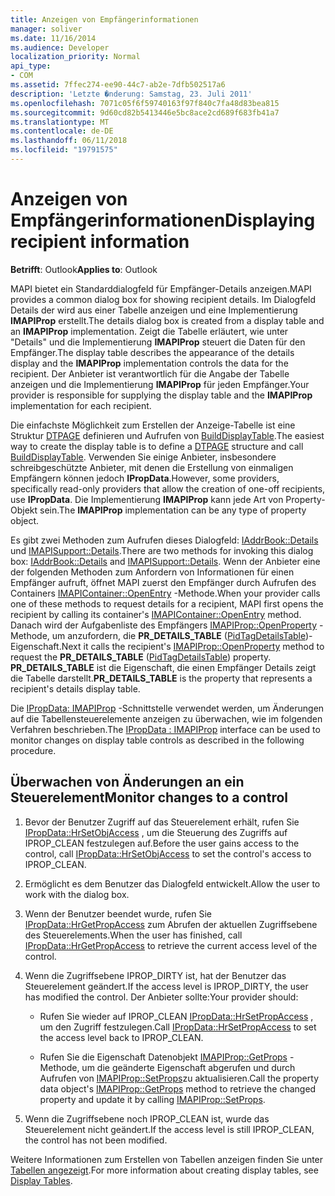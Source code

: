 ```yaml
---
title: Anzeigen von Empfängerinformationen
manager: soliver
ms.date: 11/16/2014
ms.audience: Developer
localization_priority: Normal
api_type:
- COM
ms.assetid: 7ffec274-ee90-44c7-ab2e-7dfb502517a6
description: 'Letzte �nderung: Samstag, 23. Juli 2011'
ms.openlocfilehash: 7071c05f6f59740163f97f840c7fa48d83bea815
ms.sourcegitcommit: 9d60cd82b5413446e5bc8ace2cd689f683fb41a7
ms.translationtype: MT
ms.contentlocale: de-DE
ms.lasthandoff: 06/11/2018
ms.locfileid: "19791575"
---
```

# <a name="displaying-recipient-information"></a><span data-ttu-id="213d3-103">Anzeigen von Empfängerinformationen</span><span class="sxs-lookup"><span data-stu-id="213d3-103">Displaying recipient information</span></span>

<span data-ttu-id="213d3-104">**Betrifft**: Outlook</span><span class="sxs-lookup"><span data-stu-id="213d3-104">**Applies to**: Outlook</span></span> 
  
<span data-ttu-id="213d3-105">MAPI bietet ein Standarddialogfeld für Empfänger-Details anzeigen.</span><span class="sxs-lookup"><span data-stu-id="213d3-105">MAPI provides a common dialog box for showing recipient details.</span></span> <span data-ttu-id="213d3-106">Im Dialogfeld Details der wird aus einer Tabelle anzeigen und eine Implementierung **IMAPIProp** erstellt.</span><span class="sxs-lookup"><span data-stu-id="213d3-106">The details dialog box is created from a display table and an **IMAPIProp** implementation.</span></span> <span data-ttu-id="213d3-107">Zeigt die Tabelle erläutert, wie unter "Details" und die Implementierung **IMAPIProp** steuert die Daten für den Empfänger.</span><span class="sxs-lookup"><span data-stu-id="213d3-107">The display table describes the appearance of the details display and the **IMAPIProp** implementation controls the data for the recipient.</span></span> <span data-ttu-id="213d3-108">Der Anbieter ist verantwortlich für die Angabe der Tabelle anzeigen und die Implementierung **IMAPIProp** für jeden Empfänger.</span><span class="sxs-lookup"><span data-stu-id="213d3-108">Your provider is responsible for supplying the display table and the **IMAPIProp** implementation for each recipient.</span></span> 
  
<span data-ttu-id="213d3-109">Die einfachste Möglichkeit zum Erstellen der Anzeige-Tabelle ist eine Struktur [DTPAGE](dtpage.md) definieren und Aufrufen von [BuildDisplayTable](builddisplaytable.md).</span><span class="sxs-lookup"><span data-stu-id="213d3-109">The easiest way to create the display table is to define a [DTPAGE](dtpage.md) structure and call [BuildDisplayTable](builddisplaytable.md).</span></span> <span data-ttu-id="213d3-110">Verwenden Sie einige Anbieter, insbesondere schreibgeschützte Anbieter, mit denen die Erstellung von einmaligen Empfängern können jedoch **IPropData**.</span><span class="sxs-lookup"><span data-stu-id="213d3-110">However, some providers, specifically read-only providers that allow the creation of one-off recipients, use **IPropData**.</span></span> <span data-ttu-id="213d3-111">Die Implementierung **IMAPIProp** kann jede Art von Property-Objekt sein.</span><span class="sxs-lookup"><span data-stu-id="213d3-111">The **IMAPIProp** implementation can be any type of property object.</span></span> 
  
<span data-ttu-id="213d3-112">Es gibt zwei Methoden zum Aufrufen dieses Dialogfeld: [IAddrBook::Details](iaddrbook-details.md) und [IMAPISupport::Details](imapisupport-details.md).</span><span class="sxs-lookup"><span data-stu-id="213d3-112">There are two methods for invoking this dialog box: [IAddrBook::Details](iaddrbook-details.md) and [IMAPISupport::Details](imapisupport-details.md).</span></span> <span data-ttu-id="213d3-113">Wenn der Anbieter eine der folgenden Methoden zum Anfordern von Informationen für einen Empfänger aufruft, öffnet MAPI zuerst den Empfänger durch Aufrufen des Containers [IMAPIContainer::OpenEntry](imapicontainer-openentry.md) -Methode.</span><span class="sxs-lookup"><span data-stu-id="213d3-113">When your provider calls one of these methods to request details for a recipient, MAPI first opens the recipient by calling its container's [IMAPIContainer::OpenEntry](imapicontainer-openentry.md) method.</span></span> <span data-ttu-id="213d3-114">Danach wird der Aufgabenliste des Empfängers [IMAPIProp::OpenProperty](imapiprop-openproperty.md) -Methode, um anzufordern, die **PR_DETAILS_TABLE** ([PidTagDetailsTable](pidtagdetailstable-canonical-property.md))-Eigenschaft.</span><span class="sxs-lookup"><span data-stu-id="213d3-114">Next it calls the recipient's [IMAPIProp::OpenProperty](imapiprop-openproperty.md) method to request the **PR_DETAILS_TABLE** ([PidTagDetailsTable](pidtagdetailstable-canonical-property.md)) property.</span></span> <span data-ttu-id="213d3-115">**PR_DETAILS_TABLE** ist die Eigenschaft, die einen Empfänger Details zeigt die Tabelle darstellt.</span><span class="sxs-lookup"><span data-stu-id="213d3-115">**PR_DETAILS_TABLE** is the property that represents a recipient's details display table.</span></span> 
  
<span data-ttu-id="213d3-116">Die [IPropData: IMAPIProp](ipropdataimapiprop.md) -Schnittstelle verwendet werden, um Änderungen auf die Tabellensteuerelemente anzeigen zu überwachen, wie im folgenden Verfahren beschrieben.</span><span class="sxs-lookup"><span data-stu-id="213d3-116">The [IPropData : IMAPIProp](ipropdataimapiprop.md) interface can be used to monitor changes on display table controls as described in the following procedure.</span></span> 
  
## <a name="monitor-changes-to-a-control"></a><span data-ttu-id="213d3-117">Überwachen von Änderungen an ein Steuerelement</span><span class="sxs-lookup"><span data-stu-id="213d3-117">Monitor changes to a control</span></span>
  
1. <span data-ttu-id="213d3-118">Bevor der Benutzer Zugriff auf das Steuerelement erhält, rufen Sie [IPropData::HrSetObjAccess](ipropdata-hrsetobjaccess.md) , um die Steuerung des Zugriffs auf IPROP_CLEAN festzulegen auf.</span><span class="sxs-lookup"><span data-stu-id="213d3-118">Before the user gains access to the control, call [IPropData::HrSetObjAccess](ipropdata-hrsetobjaccess.md) to set the control's access to IPROP_CLEAN.</span></span> 
    
2. <span data-ttu-id="213d3-119">Ermöglicht es dem Benutzer das Dialogfeld entwickelt.</span><span class="sxs-lookup"><span data-stu-id="213d3-119">Allow the user to work with the dialog box.</span></span> 
    
3. <span data-ttu-id="213d3-120">Wenn der Benutzer beendet wurde, rufen Sie [IPropData::HrGetPropAccess](ipropdata-hrgetpropaccess.md) zum Abrufen der aktuellen Zugriffsebene des Steuerelements.</span><span class="sxs-lookup"><span data-stu-id="213d3-120">When the user has finished, call [IPropData::HrGetPropAccess](ipropdata-hrgetpropaccess.md) to retrieve the current access level of the control.</span></span> 
    
4. <span data-ttu-id="213d3-121">Wenn die Zugriffsebene IPROP_DIRTY ist, hat der Benutzer das Steuerelement geändert.</span><span class="sxs-lookup"><span data-stu-id="213d3-121">If the access level is IPROP_DIRTY, the user has modified the control.</span></span> <span data-ttu-id="213d3-122">Der Anbieter sollte:</span><span class="sxs-lookup"><span data-stu-id="213d3-122">Your provider should:</span></span>
    
   - <span data-ttu-id="213d3-123">Rufen Sie wieder auf IPROP_CLEAN [IPropData::HrSetPropAccess](ipropdata-hrsetpropaccess.md) , um den Zugriff festzulegen.</span><span class="sxs-lookup"><span data-stu-id="213d3-123">Call [IPropData::HrSetPropAccess](ipropdata-hrsetpropaccess.md) to set the access level back to IPROP_CLEAN.</span></span> 
    
   - <span data-ttu-id="213d3-124">Rufen Sie die Eigenschaft Datenobjekt [IMAPIProp::GetProps](imapiprop-getprops.md) -Methode, um die geänderte Eigenschaft abgerufen und durch Aufrufen von [IMAPIProp::SetProps](imapiprop-setprops.md)zu aktualisieren.</span><span class="sxs-lookup"><span data-stu-id="213d3-124">Call the property data object's [IMAPIProp::GetProps](imapiprop-getprops.md) method to retrieve the changed property and update it by calling [IMAPIProp::SetProps](imapiprop-setprops.md).</span></span>
    
5. <span data-ttu-id="213d3-125">Wenn die Zugriffsebene noch IPROP_CLEAN ist, wurde das Steuerelement nicht geändert.</span><span class="sxs-lookup"><span data-stu-id="213d3-125">If the access level is still IPROP_CLEAN, the control has not been modified.</span></span> 
    
<span data-ttu-id="213d3-126">Weitere Informationen zum Erstellen von Tabellen anzeigen finden Sie unter [Tabellen angezeigt](display-tables.md).</span><span class="sxs-lookup"><span data-stu-id="213d3-126">For more information about creating display tables, see [Display Tables](display-tables.md).</span></span>
  

